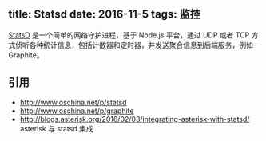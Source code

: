 title: Statsd
date: 2016-11-5 
tags: 监控
---

[StatsD](https://github.com/etsy/statsd) 是一个简单的网络守护进程，基于 Node.js 平台，通过 UDP 或者 TCP 方式侦听各种统计信息，包括计数器和定时器，并发送聚合信息到后端服务，例如  Graphite。

## 引用
* http://www.oschina.net/p/statsd
* http://www.oschina.net/p/graphite
* http://blogs.asterisk.org/2016/02/03/integrating-asterisk-with-statsd/ asterisk 与 statsd 集成